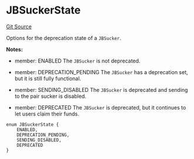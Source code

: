 # JBSuckerState
[Git Source](https://github.com/Bananapus/nana-suckers/blob/faba69dd26a284c037886fb39a0fe6a34055e8dd/src/enums/JBSuckerState.sol)

Options for the deprecation state of a `JBSucker`.

**Notes:**
- member: ENABLED The `JBSucker` is not deprecated.

- member: DEPRECATION_PENDING The `JBSucker` has a deprecation set, but it is still fully functional.

- member: SENDING_DISABLED The `JBSucker` is deprecated and sending to the pair sucker is disabled.

- member: DEPRECATED The `JBSucker` is deprecated, but it continues to let users claim their funds.


```solidity
enum JBSuckerState {
    ENABLED,
    DEPRECATION_PENDING,
    SENDING_DISABLED,
    DEPRECATED
}
```

